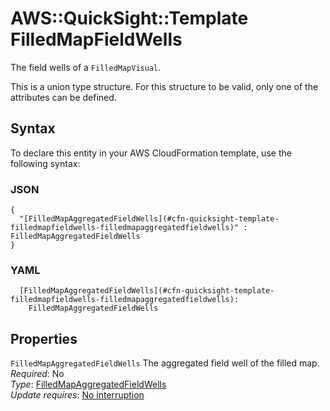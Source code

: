 # AWS::QuickSight::Template FilledMapFieldWells<a name="aws-properties-quicksight-template-filledmapfieldwells"></a>

The field wells of a `FilledMapVisual`\.

This is a union type structure\. For this structure to be valid, only one of the attributes can be defined\.

## Syntax<a name="aws-properties-quicksight-template-filledmapfieldwells-syntax"></a>

To declare this entity in your AWS CloudFormation template, use the following syntax:

### JSON<a name="aws-properties-quicksight-template-filledmapfieldwells-syntax.json"></a>

```
{
  "[FilledMapAggregatedFieldWells](#cfn-quicksight-template-filledmapfieldwells-filledmapaggregatedfieldwells)" : FilledMapAggregatedFieldWells
}
```

### YAML<a name="aws-properties-quicksight-template-filledmapfieldwells-syntax.yaml"></a>

```
  [FilledMapAggregatedFieldWells](#cfn-quicksight-template-filledmapfieldwells-filledmapaggregatedfieldwells): 
    FilledMapAggregatedFieldWells
```

## Properties<a name="aws-properties-quicksight-template-filledmapfieldwells-properties"></a>

`FilledMapAggregatedFieldWells`  <a name="cfn-quicksight-template-filledmapfieldwells-filledmapaggregatedfieldwells"></a>
The aggregated field well of the filled map\.  
*Required*: No  
*Type*: [FilledMapAggregatedFieldWells](aws-properties-quicksight-template-filledmapaggregatedfieldwells.md)  
*Update requires*: [No interruption](https://docs.aws.amazon.com/AWSCloudFormation/latest/UserGuide/using-cfn-updating-stacks-update-behaviors.html#update-no-interrupt)